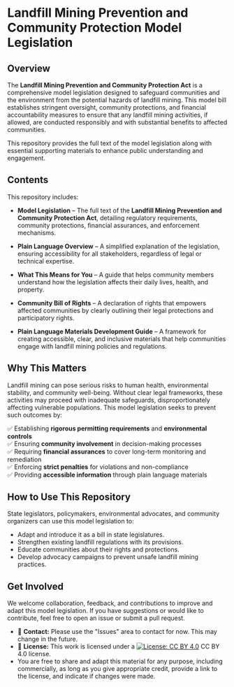 # **Landfill Mining Prevention and Community Protection Model Legislation**

## **Overview**

The **Landfill Mining Prevention and Community Protection Act** is a comprehensive model legislation designed to safeguard communities and the environment from the potential hazards of landfill mining. This model bill establishes stringent oversight, community protections, and financial accountability measures to ensure that any landfill mining activities, if allowed, are conducted responsibly and with substantial benefits to affected communities.

This repository provides the full text of the model legislation along with essential supporting materials to enhance public understanding and engagement.

## **Contents**

This repository includes:

* **Model Legislation** – The full text of the **Landfill Mining Prevention and Community Protection Act**, detailing regulatory requirements, community protections, financial assurances, and enforcement mechanisms.

* **Plain Language Overview** – A simplified explanation of the legislation, ensuring accessibility for all stakeholders, regardless of legal or technical expertise.

* **What This Means for You** – A guide that helps community members understand how the legislation affects their daily lives, health, and property.

* **Community Bill of Rights** – A declaration of rights that empowers affected communities by clearly outlining their legal protections and participatory rights.

* **Plain Language Materials Development Guide** – A framework for creating accessible, clear, and inclusive materials that help communities engage with landfill mining policies and regulations.

## **Why This Matters**

Landfill mining can pose serious risks to human health, environmental stability, and community well-being. Without clear legal frameworks, these activities may proceed with inadequate safeguards, disproportionately affecting vulnerable populations. This model legislation seeks to prevent such outcomes by:

✅ Establishing **rigorous permitting requirements** and **environmental controls**  
✅ Ensuring **community involvement** in decision-making processes  
✅ Requiring **financial assurances** to cover long-term monitoring and remediation  
✅ Enforcing **strict penalties** for violations and non-compliance  
✅ Providing **accessible information** through plain language materials

## **How to Use This Repository**

State legislators, policymakers, environmental advocates, and community organizers can use this model legislation to:

* Adapt and introduce it as a bill in state legislatures.  
* Strengthen existing landfill regulations with its provisions.  
* Educate communities about their rights and protections.  
* Develop advocacy campaigns to prevent unsafe landfill mining practices.

## **Get Involved**

We welcome collaboration, feedback, and contributions to improve and adapt this model legislation. If you have suggestions or would like to contribute, feel free to open an issue or submit a pull request.

* 📧 **Contact:** Please use the "Issues" area to contact for now. This may change in the future. 
* 📜 **License:** This work is licensed under a [![License: CC BY 4.0](https://img.shields.io/badge/License-CC%20BY%204.0-lightgrey.svg)](http://creativecommons.org/licenses/by/4.0/) CC BY 4.0 license.
* You are free to share and adapt this material for any purpose, including commercially, as long as you give appropriate credit, provide a link to the license, and indicate if changes were made.

